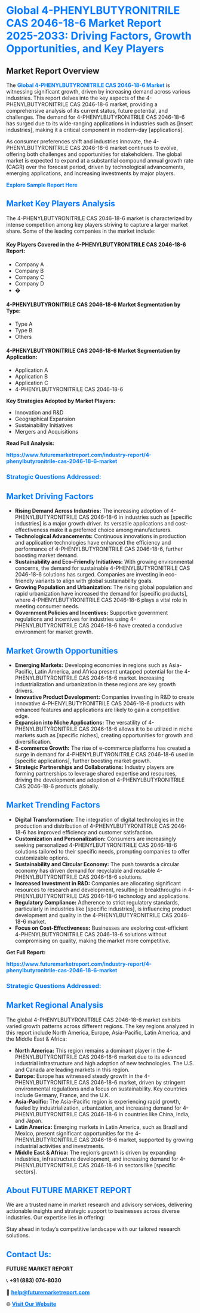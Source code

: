<h1 style="color: #007BFF;">Global 4-PHENYLBUTYRONITRILE CAS 2046-18-6 Market Report 2025-2033: Driving Factors, Growth Opportunities, and Key Players</h1>

<section id="overview">
<h2>Market Report Overview</h2>
<p>The <a href="https://www.futuremarketreport.com/industry-report/4-phenylbutyronitrile-cas-2046-18-6-market" style="color: #007BFF; text-decoration: none;"><strong>Global 4-PHENYLBUTYRONITRILE CAS 2046-18-6 Market</strong></a> is witnessing significant growth, driven by increasing demand across various industries. This report delves into the key aspects of the 4-PHENYLBUTYRONITRILE CAS 2046-18-6 market, providing a comprehensive analysis of its current status, future potential, and challenges. The demand for 4-PHENYLBUTYRONITRILE CAS 2046-18-6 has surged due to its wide-ranging applications in industries such as [insert industries], making it a critical component in modern-day [applications].</p>
<p>As consumer preferences shift and industries innovate, the 4-PHENYLBUTYRONITRILE CAS 2046-18-6 market continues to evolve, offering both challenges and opportunities for stakeholders. The global market is expected to expand at a substantial compound annual growth rate (CAGR) over the forecast period, driven by technological advancements, emerging applications, and increasing investments by major players.</p>
</section>

<section id="overview">
<p><a href="https://www.futuremarketreport.com/request-sample/reportId=111987" style="color: #007BFF; text-decoration: none;"><strong>Explore Sample Report Here</strong></a></p>
</section>

<section id="key-players">
<h2 style="color: #007BFF;">Market Key Players Analysis</h2>
<p>The 4-PHENYLBUTYRONITRILE CAS 2046-18-6 market is characterized by intense competition among key players striving to capture a larger market share. Some of the leading companies in the market include:</p>
<h4>Key Players Covered in the 4-PHENYLBUTYRONITRILE CAS 2046-18-6 Report:</h4>
<ul><li>Company A</li><li>Company B</li><li>Company C</li><li>Company D</li><li>�</li></ul>
<h4>4-PHENYLBUTYRONITRILE CAS 2046-18-6 Market Segmentation by Type:</h4>
<ul><li>Type A</li><li>Type B</li><li>Others</li></ul>

<h4>4-PHENYLBUTYRONITRILE CAS 2046-18-6 Market Segmentation by Application:</h4>
<ul><li>Application A</li><li>Application B</li><li>Application C</li><li>4-PHENYLBUTYRONITRILE CAS 2046-18-6</li></ul>
<p><strong>Key Strategies Adopted by Market Players:</strong></p>
<ul>
<li>Innovation and R&D</li>
<li>Geographical Expansion</li>
<li>Sustainability Initiatives</li>
<li>Mergers and Acquisitions</li>
</ul>
</section>

<section>
<p><strong>Read Full Analysis: </strong></p><a href="https://www.futuremarketreport.com/industry-report/4-phenylbutyronitrile-cas-2046-18-6-market" style="color: #007BFF; text-decoration: none;"><strong>https://www.futuremarketreport.com/industry-report/4-phenylbutyronitrile-cas-2046-18-6-market</strong></a>
<h3 style="color: #007BFF;">Strategic Questions Addressed:</h3>
</section>

<section id="driving-factors">
<h2 style="color: #007BFF;">Market Driving Factors</h2>
<ul>
<li><strong>Rising Demand Across Industries:</strong> The increasing adoption of 4-PHENYLBUTYRONITRILE CAS 2046-18-6 in industries such as [specific industries] is a major growth driver. Its versatile applications and cost-effectiveness make it a preferred choice among manufacturers.</li>
<li><strong>Technological Advancements:</strong> Continuous innovations in production and application technologies have enhanced the efficiency and performance of 4-PHENYLBUTYRONITRILE CAS 2046-18-6, further boosting market demand.</li>
<li><strong>Sustainability and Eco-Friendly Initiatives:</strong> With growing environmental concerns, the demand for sustainable 4-PHENYLBUTYRONITRILE CAS 2046-18-6 solutions has surged. Companies are investing in eco-friendly variants to align with global sustainability goals.</li>
<li><strong>Growing Population and Urbanization:</strong> The rising global population and rapid urbanization have increased the demand for [specific products], where 4-PHENYLBUTYRONITRILE CAS 2046-18-6 plays a vital role in meeting consumer needs.</li>
<li><strong>Government Policies and Incentives:</strong> Supportive government regulations and incentives for industries using 4-PHENYLBUTYRONITRILE CAS 2046-18-6 have created a conducive environment for market growth.</li>
</ul>
</section>

<section id="growth-opportunities">
<h2 style="color: #007BFF;">Market Growth Opportunities</h2>
<ul>
<li><strong>Emerging Markets:</strong> Developing economies in regions such as Asia-Pacific, Latin America, and Africa present untapped potential for the 4-PHENYLBUTYRONITRILE CAS 2046-18-6 market. Increasing industrialization and urbanization in these regions are key growth drivers.</li>
<li><strong>Innovative Product Development:</strong> Companies investing in R&D to create innovative 4-PHENYLBUTYRONITRILE CAS 2046-18-6 products with enhanced features and applications are likely to gain a competitive edge.</li>
<li><strong>Expansion into Niche Applications:</strong> The versatility of 4-PHENYLBUTYRONITRILE CAS 2046-18-6 allows it to be utilized in niche markets such as [specific niches], creating opportunities for growth and diversification.</li>
<li><strong>E-commerce Growth:</strong> The rise of e-commerce platforms has created a surge in demand for 4-PHENYLBUTYRONITRILE CAS 2046-18-6 used in [specific applications], further boosting market growth.</li>
<li><strong>Strategic Partnerships and Collaborations:</strong> Industry players are forming partnerships to leverage shared expertise and resources, driving the development and adoption of 4-PHENYLBUTYRONITRILE CAS 2046-18-6 products globally.</li>
</ul>
</section>

<section id="trending-factors">
<h2 style="color: #007BFF;">Market Trending Factors</h2>
<ul>
<li><strong>Digital Transformation:</strong> The integration of digital technologies in the production and distribution of 4-PHENYLBUTYRONITRILE CAS 2046-18-6 has improved efficiency and customer satisfaction.</li>
<li><strong>Customization and Personalization:</strong> Consumers are increasingly seeking personalized 4-PHENYLBUTYRONITRILE CAS 2046-18-6 solutions tailored to their specific needs, prompting companies to offer customizable options.</li>
<li><strong>Sustainability and Circular Economy:</strong> The push towards a circular economy has driven demand for recyclable and reusable 4-PHENYLBUTYRONITRILE CAS 2046-18-6 solutions.</li>
<li><strong>Increased Investment in R&D:</strong> Companies are allocating significant resources to research and development, resulting in breakthroughs in 4-PHENYLBUTYRONITRILE CAS 2046-18-6 technology and applications.</li>
<li><strong>Regulatory Compliance:</strong> Adherence to strict regulatory standards, particularly in industries like [specific industries], is influencing product development and quality in the 4-PHENYLBUTYRONITRILE CAS 2046-18-6 market.</li>
<li><strong>Focus on Cost-Effectiveness:</strong> Businesses are exploring cost-efficient 4-PHENYLBUTYRONITRILE CAS 2046-18-6 solutions without compromising on quality, making the market more competitive.</li>
</ul>
</section>

<section>
<p><strong>Get Full Report: </strong></p><a href="https://www.futuremarketreport.com/industry-report/4-phenylbutyronitrile-cas-2046-18-6-market" style="color: #007BFF; text-decoration: none;"><strong>https://www.futuremarketreport.com/industry-report/4-phenylbutyronitrile-cas-2046-18-6-market</strong></a>
<h3 style="color: #007BFF;">Strategic Questions Addressed:</h3>
</section>


<section id="regional-analysis">
<h2 style="color: #007BFF;">Market Regional Analysis</h2>
<p>The global 4-PHENYLBUTYRONITRILE CAS 2046-18-6 market exhibits varied growth patterns across different regions. The key regions analyzed in this report include North America, Europe, Asia-Pacific, Latin America, and the Middle East & Africa:</p>
<ul>
<li><strong>North America:</strong> This region remains a dominant player in the 4-PHENYLBUTYRONITRILE CAS 2046-18-6 market due to its advanced industrial infrastructure and high adoption of new technologies. The U.S. and Canada are leading markets in this region.</li>
<li><strong>Europe:</strong> Europe has witnessed steady growth in the 4-PHENYLBUTYRONITRILE CAS 2046-18-6 market, driven by stringent environmental regulations and a focus on sustainability. Key countries include Germany, France, and the U.K.</li>
<li><strong>Asia-Pacific:</strong> The Asia-Pacific region is experiencing rapid growth, fueled by industrialization, urbanization, and increasing demand for 4-PHENYLBUTYRONITRILE CAS 2046-18-6 in countries like China, India, and Japan.</li>
<li><strong>Latin America:</strong> Emerging markets in Latin America, such as Brazil and Mexico, present significant opportunities for the 4-PHENYLBUTYRONITRILE CAS 2046-18-6 market, supported by growing industrial activities and investments.</li>
<li><strong>Middle East & Africa:</strong> The region’s growth is driven by expanding industries, infrastructure development, and increasing demand for 4-PHENYLBUTYRONITRILE CAS 2046-18-6 in sectors like [specific sectors].</li>
</ul>
</section>

<footer>
<h2 style="color: #007BFF;">About FUTURE MARKET REPORT</h2>
<p>We are a trusted name in market research and advisory services, delivering actionable insights and strategic support to businesses across diverse industries. Our expertise lies in offering:</p>

<p>Stay ahead in today’s competitive landscape with our tailored research solutions.</p>

<h2 style="color: #007BFF;">Contact Us:</h2>
<p><strong>FUTURE MARKET REPORT</strong></p>
<p>📞 <strong>+91 (883) 074-8030</strong></p>
<p>📧 <strong><a href="mailto:help@futuremarketreport.com" style="color: #007BFF;">help@futuremarketreport.com</a></strong></p>
<p>🌐 <strong><a href="https://www.futuremarketreport.com/" style="color: #007BFF;">Visit Our Website</a></strong></p>
</footer>